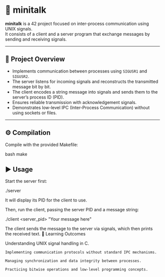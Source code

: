 # 📡 minitalk

**minitalk** is a 42 project focused on inter-process communication using UNIX signals.  
It consists of a client and a server program that exchange messages by sending and receiving signals.

---

## 🧩 Project Overview

- Implements communication between processes using `SIGUSR1` and `SIGUSR2`.
- The server listens for incoming signals and reconstructs the transmitted message bit by bit.
- The client encodes a string message into signals and sends them to the server’s process ID (PID).
- Ensures reliable transmission with acknowledgement signals.
- Demonstrates low-level IPC (Inter-Process Communication) without using sockets or files.

---

## ⚙️ Compilation

Compile with the provided Makefile:

bash
make

## ▶️ Usage

Start the server first:

./server

It will display its PID for the client to use.

Then, run the client, passing the server PID and a message string:

./client <server_pid> "Your message here"

The client sends the message to the server via signals, which then prints the received text.
📌 Learning Outcomes

Understanding UNIX signal handling in C.

    Implementing communication protocols without standard IPC mechanisms.

    Managing synchronization and data integrity between processes.

    Practicing bitwise operations and low-level programming concepts.
